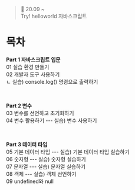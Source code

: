 ﻿> 👑  20.09 ~ <br>
> Try! helloworld 자바스크립트

# 목차

**Part 1 자바스크립트 입문**<br>
01 실습 환경 만들기<br>
02 개발자 도구 사용하기<br>
  ㄴ 실습) console.log() 명령으로 출력하기<br>

<br>

**Part 2 변수**<br>
03 변수를 선언하고 초기화하기<br>
04 변수 활용하기  ---  실습) 변수 사용하기<br>
  
<br>

**Part 3 데이터 타입**<br>
05 기본 데이터 타입  ---  실습) 기본 데이터 타입 실습하기<br>
06 숫자형  ---  실습) 숫자형 실습하기<br>
07 문자열  ---  실습) 문자열 실습하기<br>
08 객체  ---  실습) 객체 선언하기<br>
09 undefined와 null<br>

<br>